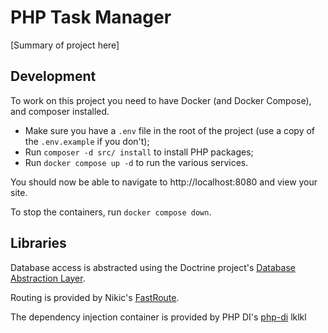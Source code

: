 # PHP Task Manager

[Summary of project here]

## Development

To work on this project you need to have Docker (and Docker Compose), and composer installed.

- Make sure you have a `.env` file in the root of the project (use a copy of the `.env.example` if you don't);
- Run `composer -d src/ install` to install PHP packages;
- Run `docker compose up -d` to run the various services.

You should now be able to navigate to http://localhost:8080 and view your site.

To stop the containers, run `docker compose down`.

## Libraries

Database access is abstracted using the Doctrine project's [Database Abstraction Layer](https://www.doctrine-project.org/projects/doctrine-dbal/en/current/reference/introduction.html#introduction).

Routing is provided by Nikic's [FastRoute](https://github.com/nikic/FastRoute).

The dependency injection container is provided by PHP DI's [php-di](https://php-di.org/doc/getting-started.html)
   lklkl